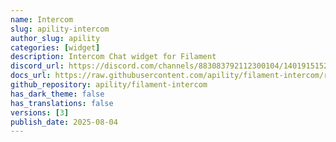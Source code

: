 ```yaml
---
name: Intercom
slug: apility-intercom
author_slug: apility
categories: [widget]
description: Intercom Chat widget for Filament
discord_url: https://discord.com/channels/883083792112300104/1401915152219111596
docs_url: https://raw.githubusercontent.com/apility/filament-intercom/refs/heads/master/README.md
github_repository: apility/filament-intercom
has_dark_theme: false
has_translations: false
versions: [3]
publish_date: 2025-08-04
---
```

